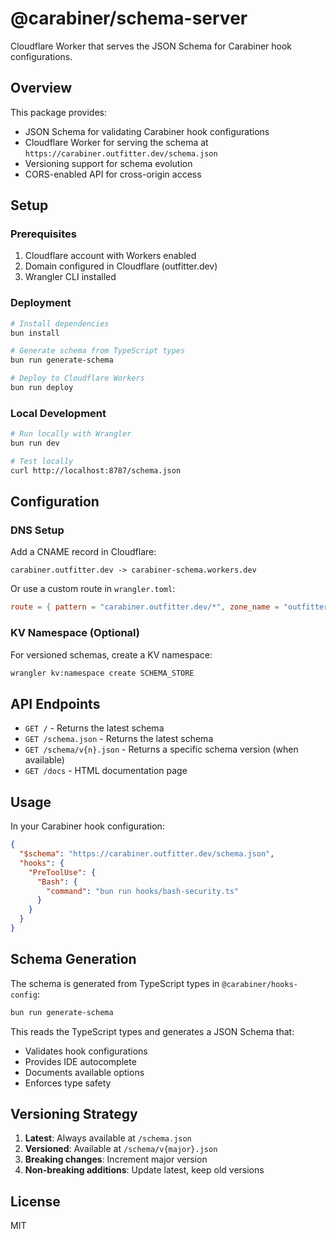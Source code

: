 # @carabiner/schema-server

Cloudflare Worker that serves the JSON Schema for Carabiner hook configurations.

## Overview

This package provides:

- JSON Schema for validating Carabiner hook configurations
- Cloudflare Worker for serving the schema at `https://carabiner.outfitter.dev/schema.json`
- Versioning support for schema evolution
- CORS-enabled API for cross-origin access

## Setup

### Prerequisites

1. Cloudflare account with Workers enabled
2. Domain configured in Cloudflare (outfitter.dev)
3. Wrangler CLI installed

### Deployment

```bash
# Install dependencies
bun install

# Generate schema from TypeScript types
bun run generate-schema

# Deploy to Cloudflare Workers
bun run deploy
```

### Local Development

```bash
# Run locally with Wrangler
bun run dev

# Test locally
curl http://localhost:8787/schema.json
```

## Configuration

### DNS Setup

Add a CNAME record in Cloudflare:

```
carabiner.outfitter.dev -> carabiner-schema.workers.dev
```

Or use a custom route in `wrangler.toml`:

```toml
route = { pattern = "carabiner.outfitter.dev/*", zone_name = "outfitter.dev" }
```

### KV Namespace (Optional)

For versioned schemas, create a KV namespace:

```bash
wrangler kv:namespace create SCHEMA_STORE
```

## API Endpoints

- `GET /` - Returns the latest schema
- `GET /schema.json` - Returns the latest schema
- `GET /schema/v{n}.json` - Returns a specific schema version (when available)
- `GET /docs` - HTML documentation page

## Usage

In your Carabiner hook configuration:

```json
{
  "$schema": "https://carabiner.outfitter.dev/schema.json",
  "hooks": {
    "PreToolUse": {
      "Bash": {
        "command": "bun run hooks/bash-security.ts"
      }
    }
  }
}
```

## Schema Generation

The schema is generated from TypeScript types in `@carabiner/hooks-config`:

```bash
bun run generate-schema
```

This reads the TypeScript types and generates a JSON Schema that:

- Validates hook configurations
- Provides IDE autocomplete
- Documents available options
- Enforces type safety

## Versioning Strategy

1. **Latest**: Always available at `/schema.json`
2. **Versioned**: Available at `/schema/v{major}.json`
3. **Breaking changes**: Increment major version
4. **Non-breaking additions**: Update latest, keep old versions

## License

MIT
